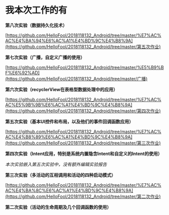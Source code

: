 # 我本次工作的有

**第八次实验（数据持久化技术）**

 [https://github.com/HelloFool/2018118132_Android/tree/master/%E7%AC%AC%E4%BA%94%E6%AC%A1%E4%BD%9C%E4%B8%9A](https://github.com/HelloFool/2018118132_Android/tree/master/第五次作业) 

**第七次实验（广播，自定义广播的使用）**

 [https://github.com/HelloFool/2018118132_Android/tree/master/%E5%B9%BF%E6%92%AD](https://github.com/HelloFool/2018118132_Android/tree/master/广播) 

**第六次实验（recyclerView在表格型数据处理中的应用）**

 [https://github.com/HelloFool/2018118132_Android/tree/master/%E7%AC%AC%E5%9B%9B%E6%AC%A1%E4%BD%9C%E4%B8%9A](https://github.com/HelloFool/2018118132_Android/tree/master/第四次作业) 

**第五次实验（基本UI控件和布局，以及他们的事件回调函数应用）**

 [https://github.com/HelloFool/2018118132_Android/tree/master/%E7%AC%AC%E4%B8%89%E6%AC%A1%E4%BD%9C%E4%B8%9A](https://github.com/HelloFool/2018118132_Android/tree/master/第三次作业) 

**第四次实验（Intent应用，特别是系统内置隐含Intent和自定义的Intent的使用）**

*本次实验嵌入第五次实验中，没有额外编辑实验报告*

**第三次实验（多活动的互相调用和活动的四种启动模式）**

 [https://github.com/HelloFool/2018118132_Android/tree/master/%E7%AC%AC%E4%BA%8C%E6%AC%A1%E4%BD%9C%E4%B8%9A](https://github.com/HelloFool/2018118132_Android/tree/master/第二次作业) 

**第二次实验（活动的生命周期及几个回调函数的使用）**

